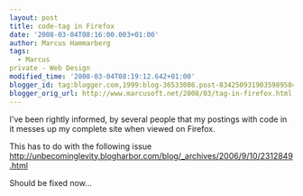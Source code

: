 ```yaml
---
layout: post
title: code-tag in Firefox
date: '2008-03-04T08:16:00.003+01:00'
author: Marcus Hammarberg
tags:
  - Marcus
private - Web Design
modified_time: '2008-03-04T08:19:12.642+01:00'
blogger_id: tag:blogger.com,1999:blog-36533086.post-8342509319035989584
blogger_orig_url: http://www.marcusoft.net/2008/03/tag-in-firefox.html
---
```


I've been rightly informed, by several people that my postings with
code in it messes up my complete site when viewed on <span
id="SPELLING_ERROR_0" class="blsp-spelling-error">Firefox.

This has to do with the following issue
<http://unbecominglevity.blogharbor.com/blog/_archives/2006/9/10/2312849.html>

Should be fixed now...
